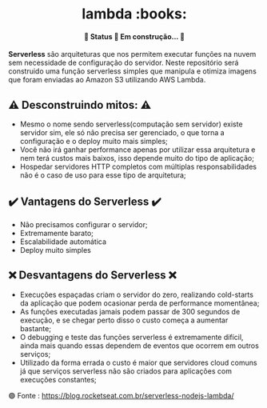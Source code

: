 
<h1 align="center"> lambda :books: </h1>
<h4 align="center"> 
	🚧  Status 🚀 Em construção...  🚧
</h4>

**Serverless** são arquiteturas que nos permitem executar funções na nuvem sem necessidade de configuração do servidor.
Neste repositório será construido uma função serverless simples que manipula e otimiza imagens que foram enviadas ao Amazon S3 utilizando AWS Lambda.

## :warning: Desconstruindo mitos: :warning:
-  Mesmo o nome sendo serverless(computação sem servidor) existe servidor sim, ele só não precisa ser gerenciado, o que torna a configuração e o deploy muito mais simples;
- Você não irá ganhar performance apenas por utilizar essa arquitetura e nem terá custos mais baixos, isso depende muito do tipo de aplicação;
- Hospedar servidores HTTP completos com múltiplas responsabilidades não é o caso de uso para esse tipo de arquitetura;

## :heavy_check_mark: Vantagens do Serverless :heavy_check_mark:

- Não precisamos configurar o servidor;
- Extremamente barato;
- Escalabilidade automática
- Deploy muito simples

## :x: Desvantagens do Serverless :x:

- Execuções espaçadas criam o servidor do zero, realizando cold-starts da aplicação que podem ocasionar perda de performance momentânea;
- As funções executadas jamais podem passar de 300 segundos de execução, e se chegar perto disso o custo começa a aumentar bastante;
- O debugging e teste das funções serverless é extremamente difícil, ainda mais quando essas dependem de eventos que ocorrem em outros serviços;
- Utilizado da forma errada o custo é maior que servidores cloud comuns já que serviços serverless não são criados para aplicações com execuções constantes;

:purple_circle: Fonte : https://blog.rocketseat.com.br/serverless-nodejs-lambda/
